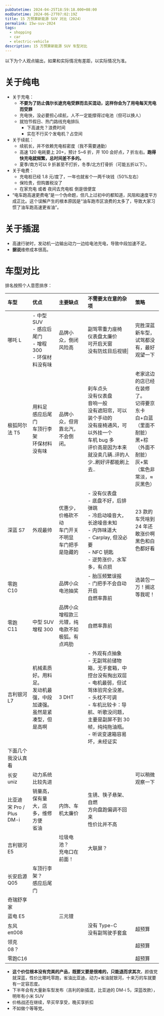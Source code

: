 ```yaml
---
pubDatetime: 2024-04-25T18:59:18.000+08:00
modDatetime: 2024-06-27T07:02:19Z
title: 15 万预算新能源 SUV 对比（2024）
permalink: 15w-suv-2024
tags:
  - shopping
  - car
  - electric-vehicle
description: 15 万预算新能源 SUV 车型对比
---
```


以下为个人观点输出，如果和实际情况有差距，以实际情况为准。

# 关于纯电

- 关于充电：
  - **不要为了防止偶尔长途充电受罪而去买混动，这样你会为了用电每天充电而受罪**
  - 充电快，没必要担心续航，人不一定能撑得过电池（但可以换人）
  - 就怕节假日、热门路线充电排队
    - 下高速充？浪费时间
    - 实在不行买个发电机？占空间
- 关于续航：
  - 续航长，并不依赖充电桩密度（我不需要通勤）
  - 高速 120 电耗要上 20+，预计 5~6 折，开 100 会好点，7 折左右。**跑得快充电就频繁，总时间差不多的。**
  - 夏季/南方可以 9 折甚至不打折，冬季/北方打骨折（可能五折以下）。
- 关于电费：
  - 充电桩已经 1.8 元/度了，一年也就省个一两千块钱（50%左右）
  - 保险贵，但购置税没了
  - 在家充电 或者 夜间去充电桩 倒是很便宜
- “电车跑高速更费电”是一个伪命题，但凡上过初中的都知道，风阻和速度平方成正比。这个误解产生的根本原因是“油车跑市区浪费的太多了，导致大家习惯了油车跑高速更省油”。

# 关于插混

- 高速行驶时，发动机一边输出动力一边给电池充电，导致中段加速不足。
- **据说**维修成本很高。

# 车型对比

排名按照个人意愿排序：

| 车型                          | 优点                                                                       | 主要缺点                                                 | 不需要太在意的杂项                                                                                                                                                                                                         | 策略                                                                                                                         |
| :---------------------------- | :------------------------------------------------------------------------- | :------------------------------------------------------- | :------------------------------------------------------------------------------------------------------------------------------------------------------------------------------------------------------------------------- | :--------------------------------------------------------------------------------------------------------------------------- |
| 哪吒 L                        | - 中型 SUV<br>- 感应后尾门 <br>- 增程 300<br>- 环保材料没有味              | 品牌小众，倒闭风险高                                     | 副驾零重力座椅 <br>仪表盘太廉价 <br>可开启天窗 <br>没有防炫目后视镜\|                                                                                                                                                      | 完胜深蓝<br>新车型，试驾都没有，最好观望一下<br>                                                                             |
| 极狐阿尔法 T5                 | 用料足<br>感应后尾门<br>车顶行李架<br>环保材料没有味                       | 品牌小众，但背靠北汽，不会倒闭。                         | 刹车点头<br>没有仪表盘<br>音响一般<br>没有遮阳帘，可以装个手动的<br>没有座椅通风，可以外挂一个<br>车机 bug 多<br>评价高是因为本来就没卖几辆..评的人少..刷好评都能刷上去..                                                  | 老家这边的店已经在装修了。 <br>记得要京东卡<br>白+白蓝（里面不耐脏）<br>黑+棕（外面不耐脏）<br>灰+紫（紫色非常淡，≈ 灰黑色） |
| 深蓝 S7                       | 外观最帅                                                                   | 优惠少，价格砍不动<br>车门开关不明显<br>车门把手是隐藏的 | - 没有仪表盘<br>- 底盘不好，后排弹跳<br>- 冷启动噪音大，长途噪音未知<br>- 内饰味道大<br>- Carplay, 但没必要<br>- NFC 钥匙<br>- 逆势涨价，水军多，有点损                                                                    | 23 款的车凭啥到 24 年还敢涨价啊<br>黑色和白色都好看                                                                          |
| 零跑 C10                      |                                                                            | 品牌小众<br>电池抽奖                                     | - 胎压频繁误报<br>- 门把手不会自动开启<br>自燃率靠前                                                                                                                                                                       | 选装包一万！搁这等我呢！                                                                                                     |
| 零跑 C11                      | 中型 SUV<br>增程 300                                                       | 品牌小众<br>增程款三元锂，纯电款不如极狐。有点鸡肋<br>   | 自燃率靠前                                                                                                                                                                                                                 |                                                                                                                              |
| 吉利银河 L7                   | 机械素质好。用料足。<br>发动机最强，中段加速强。<br>虽然是紧凑型，但是高啊 | 3 DHT                                                    | - 外观有点抽象<br>- 无副驾前储物箱，无手套箱，中控台没有掏出双层<br>- 电机最弱，但试驾体验完全没差。<br>- 头枕不可调<br>- 车机比较卡：导航、听歌没问题，主要是副屏不到 30 帧，纯纯拖油瓶。<br>- 听说变速箱容易坏，未经证实 |                                                                                                                              |
| 下面几个我没认真看            |                                                                            |                                                          |                                                                                                                                                                                                                            |                                                                                                                              |
| 长安 uniz                     | 动力系统比较先进                                                           |                                                          |                                                                                                                                                                                                                            | 可以稍微观察一下                                                                                                             |
| 比亚迪 <br>宋 Pro / Plus DM-i | 销量高，保有量大，店多，维修方便<br>省油                                   | 内饰、车机太廉价                                         | 生锈、筷子悬架、自燃<br>方向盘跑偏调不回来<br>性价比并不高                                                                                                                                                                 |                                                                                                                              |
| 吉利银河 E5                   |                                                                            | 垃圾电池？<br>充电口在前面！                             | 大联屏？                                                                                                                                                                                                                   |                                                                                                                              |
| 长安启源 Q05                  | 车顶行李架？<br>感应后尾门                                                 |                                                          |                                                                                                                                                                                                                            |                                                                                                                              |
| 奇瑞舒享家                    |                                                                            |                                                          |                                                                                                                                                                                                                            |                                                                                                                              |
| 蓝电 E5                       |                                                                            | 三元锂                                                   |                                                                                                                                                                                                                            |                                                                                                                              |
| 东风 eπ008                    |                                                                            |                                                          | 没有 Type-C<br>没有副驾驶手套盒                                                                                                                                                                                            | 超预算                                                                                                                       |
| 领克 08？                     |                                                                            |                                                          |                                                                                                                                                                                                                            | 超预算                                                                                                                       |
| 零跑C16                       |                                                                            |                                                          |                                                                                                                                                                                                                            | 超预算                                                                                                                       |

- **这个价位根本没有完美的产品，既要又要是很难的，只能退而求其次**，颜值党就深蓝，性价比哪吒零跑，省油比亚迪，动力+省油就银河，十来万的车就要有一定容忍度。
- 下半年会有大量新车型发布（吉利的新插混，比亚迪的 DM-i 5，深蓝改款），明年有小米 SUV
- 价格战还在继续，早买早享受，晚买享折扣
- 不如做个等等党。
